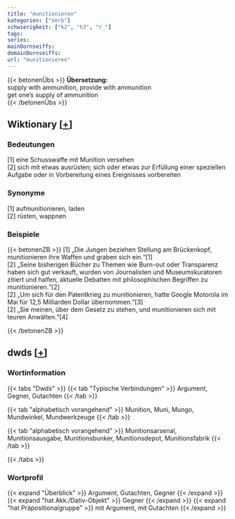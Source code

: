 ```yaml
---
title: "munitionieren"
kategorien: ["Verb"]
schwierigkeit: ["k2", "h3", "r_"]
tags:
series:
mainDornseiffs:
domainDornseiffs:
url: "munitionieren"
---
```


{{< betonenÜbs >}}
**Übersetzung:**  
supply with ammunition, provide with ammunition  
get one’s supply of ammunition  
{{< /betonenÜbs >}}

## Wiktionary [[+](https://de.wiktionary.org/wiki/munitionieren)]

### Bedeutungen
[1] eine Schusswaffe mit Munition versehen  
[2] sich mit etwas ausrüsten; sich oder etwas zur Erfüllung einer speziellen Aufgabe oder in Vorbereitung eines Ereignisses vorbereiten  

### Synonyme
[1] aufmunitionieren, laden  
[2] rüsten, wappnen  

### Beispiele
{{< betonenZB >}}
[1] „Die Jungen beziehen Stellung am Brückenkopf, munitionieren ihre Waffen und graben sich ein.“[1]  
[2] „Seine bisherigen Bücher zu Themen wie Burn-out oder Transparenz haben sich gut verkauft, wurden von Journalisten und Museumskuratoren zitiert und halfen, aktuelle Debatten mit philosophischen Begriffen zu munitionieren.“[2]  
[2] „Um sich für den Patentkrieg zu munitionieren, hatte Google Motorola im Mai für 12,5 Milliarden Dollar übernommen.“[3]  
[2] „Sie meinen, über dem Gesetz zu stehen, und munitionieren sich mit teuren Anwälten.“[4]  

{{< /betonenZB >}}


## dwds [[+](https://www.dwds.de/wb/munitionieren)]

### Wortinformation
{{< tabs "Dwds" >}}
{{< tab "Typische Verbindungen" >}}
Argument, Gegner, Gutachten
{{< /tab >}}

{{< tab "alphabetisch vorangehend" >}}
Munition, Muni, Mungo, Mundwinkel, Mundwerkzeuge
{{< /tab >}}

{{< tab "alphabetisch vorangehend" >}}
Munitionsarsenal, Munitionsausgabe, Munitionsbunker, Munitionsdepot, Munitionsfabrik
{{< /tab >}}

{{< /tabs >}}

### Wortprofil
{{< expand "Überblick" >}} Argument, Gutachten, Gegner {{< /expand >}}
{{< expand "hat Akk./Dativ-Objekt" >}} Gegner {{< /expand >}}
{{< expand "hat Präpositionalgruppe" >}} mit Argument, mit Gutachten {{< /expand >}}

